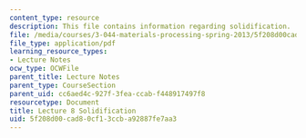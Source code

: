 ```yaml
---
content_type: resource
description: This file contains information regarding solidification.
file: /media/courses/3-044-materials-processing-spring-2013/5f208d00cad80cf13ccba92887fe7aa3_MIT3_044S13_Lec08.pdf
file_type: application/pdf
learning_resource_types:
- Lecture Notes
ocw_type: OCWFile
parent_title: Lecture Notes
parent_type: CourseSection
parent_uid: cc6aed4c-927f-3fea-ccab-f448917497f8
resourcetype: Document
title: Lecture 8 Solidification
uid: 5f208d00-cad8-0cf1-3ccb-a92887fe7aa3
---
```


